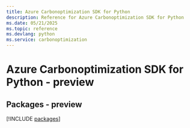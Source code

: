 ```yaml
---
title: Azure Carbonoptimization SDK for Python
description: Reference for Azure Carbonoptimization SDK for Python
ms.date: 05/21/2025
ms.topic: reference
ms.devlang: python
ms.service: carbonoptimization
---
```

# Azure Carbonoptimization SDK for Python - preview
## Packages - preview
[!INCLUDE [packages](carbonoptimization-index.md)]